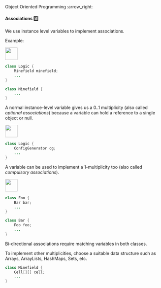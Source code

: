 <link rel="stylesheet" href="{{baseUrl}}/css/textbook.css">

<div class="website-content">

<div id="path">Object Oriented Programming :arrow_right:</div>

<div id="title">

#### Associations :one:

</div>

<div id="body">

<dynamic-panel src="../../oop/associations/basics/topicPanel.md" header="OOP: Associations: Basics" is-open></dynamic-panel>
<dynamic-panel src="../../oop/associations/multiplicity/topicPanel.md" header="OOP: Associations: Multiplicity" is-open></dynamic-panel>
<dynamic-panel src="../../oop/associations/navigability/topicPanel.md" header="OOP: Associations: Navigability" is-open></dynamic-panel>

<p/>

We use instance level variables to implement associations.

<tip-box>

Example:

<img src="{{baseUrl}}/oopImplementation/associations/images/logicMinefield.png" height="40" />
<p/>

```java
class Logic {
    Minefield minefield;
    ...
}
```

```java
class Minefield {
    ...
}
```

A normal instance-level variable gives us a 0..1 multiplicity (also called _optional associations_) because a variable can hold a reference to a single object or null.

<img src="{{baseUrl}}/oopImplementation/associations/images/logicConfigGenerator.png" height="40" />
<p/>

```java
class Logic {
    ConfigGenerator cg;
    ...
}
```

A variable can be used to implement a 1-multiplicity too (also called _compulsory associations_).

<img src="{{baseUrl}}/oopImplementation/associations/images/fooBar.png" height="40" />
<p/>

```java
class Foo {
    Bar bar;
    ...
}
```

```java
class Bar {
    Foo foo;
    ...
}
```

Bi-directional associations require matching variables in both classes.

To implement other multiplicities, choose a suitable data structure such as Arrays, ArrayLists, HashMaps, Sets, etc.

```java
class Minefield {
    Cell[][] cell;
    ...
}
```

</tip-box>

</div>

</div>
